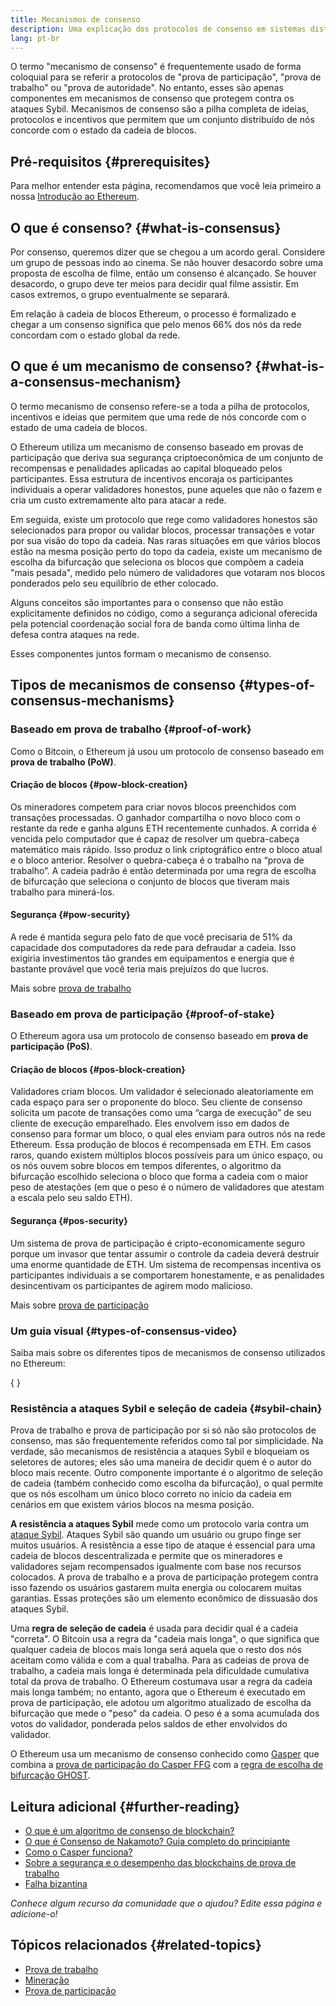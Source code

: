 ```yaml
---
title: Mecanismos de consenso
description: Uma explicação dos protocolos de consenso em sistemas distribuídos e o papel que desempenham no Ethereum.
lang: pt-br
---
```


O termo "mecanismo de consenso" é frequentemente usado de forma coloquial para se referir a protocolos de "prova de participação", "prova de trabalho" ou "prova de autoridade". No entanto, esses são apenas componentes em mecanismos de consenso que protegem contra os ataques Sybil. Mecanismos de consenso são a pilha completa de ideias, protocolos e incentivos que permitem que um conjunto distribuído de nós concorde com o estado da cadeia de blocos.

## Pré-requisitos {#prerequisites}

Para melhor entender esta página, recomendamos que você leia primeiro a nossa [Introdução ao Ethereum](/developers/docs/intro-to-ethereum/).

## O que é consenso? {#what-is-consensus}

Por consenso, queremos dizer que se chegou a um acordo geral. Considere um grupo de pessoas indo ao cinema. Se não houver desacordo sobre uma proposta de escolha de filme, então um consenso é alcançado. Se houver desacordo, o grupo deve ter meios para decidir qual filme assistir. Em casos extremos, o grupo eventualmente se separará.

Em relação à cadeia de blocos Ethereum, o processo é formalizado e chegar a um consenso significa que pelo menos 66% dos nós da rede concordam com o estado global da rede.

## O que é um mecanismo de consenso? {#what-is-a-consensus-mechanism}

O termo mecanismo de consenso refere-se a toda a pilha de protocolos, incentivos e ideias que permitem que uma rede de nós concorde com o estado de uma cadeia de blocos.

O Ethereum utiliza um mecanismo de consenso baseado em provas de participação que deriva sua segurança criptoeconômica de um conjunto de recompensas e penalidades aplicadas ao capital bloqueado pelos participantes. Essa estrutura de incentivos encoraja os participantes individuais a operar validadores honestos, pune aqueles que não o fazem e cria um custo extremamente alto para atacar a rede.

Em seguida, existe um protocolo que rege como validadores honestos são selecionados para propor ou validar blocos, processar transações e votar por sua visão do topo da cadeia. Nas raras situações em que vários blocos estão na mesma posição perto do topo da cadeia, existe um mecanismo de escolha da bifurcação que seleciona os blocos que compõem a cadeia "mais pesada", medido pelo número de validadores que votaram nos blocos ponderados pelo seu equilíbrio de ether colocado.

Alguns conceitos são importantes para o consenso que não estão explicitamente definidos no código, como a segurança adicional oferecida pela potencial coordenação social fora de banda como última linha de defesa contra ataques na rede.

Esses componentes juntos formam o mecanismo de consenso.

## Tipos de mecanismos de consenso {#types-of-consensus-mechanisms}

### Baseado em prova de trabalho {#proof-of-work}

Como o Bitcoin, o Ethereum já usou um protocolo de consenso baseado em **prova de trabalho (PoW)**.

#### Criação de blocos {#pow-block-creation}

Os mineradores competem para criar novos blocos preenchidos com transações processadas. O ganhador compartilha o novo bloco com o restante da rede e ganha alguns ETH recentemente cunhados. A corrida é vencida pelo computador que é capaz de resolver um quebra-cabeça matemático mais rápido. Isso produz o link criptográfico entre o bloco atual e o bloco anterior. Resolver o quebra-cabeça é o trabalho na “prova de trabalho”. A cadeia padrão é então determinada por uma regra de escolha de bifurcação que seleciona o conjunto de blocos que tiveram mais trabalho para minerá-los.

#### Segurança {#pow-security}

A rede é mantida segura pelo fato de que você precisaria de 51% da capacidade dos computadores da rede para defraudar a cadeia. Isso exigiria investimentos tão grandes em equipamentos e energia que é bastante provável que você teria mais prejuízos do que lucros.

Mais sobre [prova de trabalho](/developers/docs/consensus-mechanisms/pow/)

### Baseado em prova de participação {#proof-of-stake}

O Ethereum agora usa um protocolo de consenso baseado em **prova de participação (PoS)**.

#### Criação de blocos {#pos-block-creation}

Validadores criam blocos. Um validador é selecionado aleatoriamente em cada espaço para ser o proponente do bloco. Seu cliente de consenso solicita um pacote de transações como uma “carga de execução” de seu cliente de execução emparelhado. Eles envolvem isso em dados de consenso para formar um bloco, o qual eles enviam para outros nós na rede Ethereum. Essa produção de blocos é recompensada em ETH. Em casos raros, quando existem múltiplos blocos possíveis para um único espaço, ou os nós ouvem sobre blocos em tempos diferentes, o algoritmo da bifurcação escolhido seleciona o bloco que forma a cadeia com o maior peso de atestações (em que o peso é o número de validadores que atestam a escala pelo seu saldo ETH).

#### Segurança {#pos-security}

Um sistema de prova de participação é cripto-economicamente seguro porque um invasor que tentar assumir o controle da cadeia deverá destruir uma enorme quantidade de ETH. Um sistema de recompensas incentiva os participantes individuais a se comportarem honestamente, e as penalidades desincentivam os participantes de agirem modo malicioso.

Mais sobre [prova de participação](/developers/docs/consensus-mechanisms/pos/)

### Um guia visual {#types-of-consensus-video}

Saiba mais sobre os diferentes tipos de mecanismos de consenso utilizados no Ethereum:

{
<YouTube id="ojxfbN78WFQ" />
}

### Resistência a ataques Sybil e seleção de cadeia {#sybil-chain}

Prova de trabalho e prova de participação por si só não são protocolos de consenso, mas são frequentemente referidos como tal por simplicidade. Na verdade, são mecanismos de resistência a ataques Sybil e bloqueiam os seletores de autores; eles são uma maneira de decidir quem é o autor do bloco mais recente. Outro componente importante é o algoritmo de seleção de cadeia (também conhecido como escolha da bifurcação), o qual permite que os nós escolham um único bloco correto no início da cadeia em cenários em que existem vários blocos na mesma posição.

**A resistência a ataques Sybil** mede como um protocolo varia contra um [ataque Sybil](https://wikipedia.org/wiki/Sybil_attack). Ataques Sybil são quando um usuário ou grupo finge ser muitos usuários. A resistência a esse tipo de ataque é essencial para uma cadeia de blocos descentralizada e permite que os mineradores e validadores sejam recompensados igualmente com base nos recursos colocados. A prova de trabalho e a prova de participação protegem contra isso fazendo os usuários gastarem muita energia ou colocarem muitas garantias. Essas proteções são um elemento econômico de dissuasão dos ataques Sybil.

Uma **regra de seleção de cadeia** é usada para decidir qual é a cadeia "correta". O Bitcoin usa a regra da "cadeia mais longa", o que significa que qualquer cadeia de blocos mais longa será aquela que o resto dos nós aceitam como válida e com a qual trabalha. Para as cadeias de prova de trabalho, a cadeia mais longa é determinada pela dificuldade cumulativa total da prova de trabalho. O Ethereum costumava usar a regra da cadeia mais longa também; no entanto, agora que o Ethereum é executado em prova de participação, ele adotou um algoritmo atualizado de escolha da bifurcação que mede o "peso" da cadeia. O peso é a soma acumulada dos votos do validador, ponderada pelos saldos de ether envolvidos do validador.

O Ethereum usa um mecanismo de consenso conhecido como [Gasper](/developers/docs/consensus-mechanisms/pos/gasper/) que combina a [prova de participação do Casper FFG](https://arxiv.org/abs/1710.09437) com a [regra de escolha de bifurcação GHOST](https://arxiv.org/abs/2003.03052).

## Leitura adicional {#further-reading}

- [O que é um algoritmo de consenso de blockchain?](https://academy.binance.com/en/articles/what-is-a-blockchain-consensus-algorithm)
- [O que é Consenso de Nakamoto? Guia completo do principiante](https://blockonomi.com/nakamoto-consensus/)
- [Como o Casper funciona?](https://medium.com/unitychain/intro-to-casper-ffg-9ed944d98b2d)
- [Sobre a segurança e o desempenho das blockchains de prova de trabalho](https://eprint.iacr.org/2016/555.pdf)
- [Falha bizantina](https://en.wikipedia.org/wiki/Byzantine_fault)

_Conhece algum recurso da comunidade que o ajudou? Edite essa página e adicione-o!_

## Tópicos relacionados {#related-topics}

- [Prova de trabalho](/developers/docs/consensus-mechanisms/pow/)
- [Mineração](/developers/docs/consensus-mechanisms/pow/mining/)
- [Prova de participação](/developers/docs/consensus-mechanisms/pos/)
